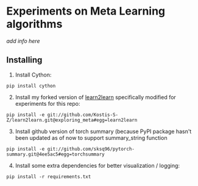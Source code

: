 # Experiments on Meta Learning algorithms

_add info here_


## Installing

1. Install Cython:

```pip install cython```

2. Install my forked version of [learn2learn](https://github.com/learnables/learn2learn) specifically modified for experiments for this repo:

```pip install -e git://github.com/Kostis-S-Z/learn2learn.git@exploring_meta#egg=learn2learn```

3. Install github version of torch summary (because PyPI package hasn't been updated as of now to support summary_string function

```pip install -e git://github.com/sksq96/pytorch-summary.git@4ee5ac5#egg=torchsummary```

4. Install some extra dependencies for better visualization / logging:

```pip install -r requirements.txt```